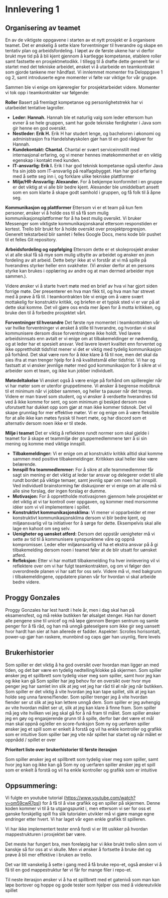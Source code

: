 # Innlevering 1

## Organisering av teamet

En av de viktigste oppgavene i starten av et nytt prosjekt er å organisere teamet. Det er ønskelig å sette klare forventninger til hverandre og skape en tentativ plan og arbeidsfordeling. I løpet av de første ukene har vi derfor brukt mye tid på å bli kjent gjennom å kartlegge kompetanse, etablere roller samt fastsette en prosjektmetodikk. I tillegg til å drøfte dette generelt før vi startet med det tekniske arbeidet, ønsket vi å utarbeide en teamkontrakt som gjorde tankene mer håndfast. Vi innlemmet momenter fra Deloppgave 1 og 2, samt introduserte egne momenter vi følte var viktige for vår gruppe. 

Sammen ble vi enige om kjøreregler for prosjektarbeidet videre. Momenter vi tok opp i teamkontrakter var følgende: 

**Roller**
Basert på fremlagt kompetanse og personlighetstrekk har vi utarbeidet tentative lagroller.
 
-	**Leder: Hannah.** Hannah ble et naturlig valg som leder ettersom hun evner å se hele gruppen, samt har gode tekniske ferdigheter i Java som gir henne en god oversikt.
-	**Nestleder: Erik H.** Erik H har studert lenge, og bacheloren i økonomi og administrasjon fra Handelshøyskolen gjør han til en god rådgiver for Hannah.
-	**Kundekontakt: Chantal.** Chantal er svært serviceinnstilt med internasjonal erfaring, og vi mener hennes imøtekommenhet er en viktig egenskap i kontakt med kunden.
-	**IT-ansvarlig: Erik I.** Erik I har god teknisk kompetanse også utenfor Java fra sin jobb som IT-ansvarlig på realfagsbygget. Han har god erfaring med å sette seg inn i, og forklare ulike tekniske plattformer
-	**Miljø/HR-Ansvarlig: Alexander.** For å bekjempe konformitet i en gruppe er det viktig at vi alle blir bedre kjent. Alexander ble umiddelbart ansett som en som klarte å skape godt samhold i gruppen, og få folk til å åpne seg. 

**Kommunikasjon og plattformer**
Ettersom vi er et team på kun fem personer, ønsker vi å holde oss til så få som mulig kommunikasjonsplattformer for å ha best mulig oversikt. Vi bruker Messenger som viktigste kommunikasjonskanal ettersom responstiden er kortest. Trello blir brukt for å holde oversikt over prosjektprogresjon. Generelt tekstarbeid blir samlet i felles Google Docs, mens kode blir pushet til et felles Git repository.

**Arbeidsfordeling og oppfølging**
Ettersom dette er et skoleprosjekt ønsker vi at alle skal få så mye som mulig utbytte av arbeidet og ønsker en jevn fordeling av alt arbeid. Dette betyr ikke at vi forstår at vi må spille på hverandres styrker heller enn svakheter. (Vi ønsker derfor at en persons styrke kan brukes i opplæring av andre og at man dermed arbeider mye sammen.).

Videre ønsker vi å starte hvert møte med en brief av hva vi har gjort siden forrige møte. Der presenterer en hva man fikk til, og hva man har strevet med å prøve å få til. I teamkontrakten ble vi enige om å være svært mottakelig for konstruktiv kritikk, og briefen er et typisk sted vi er var på at dette skal komme. Det vil gjøre oss enda mer åpen for å motta kritikken, og bruke den til å forbedre prosjektet vårt. 

**Forventninger til hverandre**
Det første nye momentet i teamkontrakten vår var hvilke forventninger vi ønsket å stille til hverandre, og hvordan vi skal kommunisere dersom disse forventningene ikke holdt. Ved lavere arbeidsinnsats enn avtalt er vi enige om at tilbakemeldinger er nødvendig, og at leder har et spesielt ansvar. Ved lavere levert kvalitet enn forventet og ikke opprettholdt tidsfrist mener vi det er viktig med tydelig kommunikasjon på forhånd. Det skal være rom for å ikke klare å få til noe, men det skal da sies ifra at man trenger hjelp for å nå kvalitetsmål eller tidsfrist. Vi har og fastsatt at vi ønsker jevnlige møter med god kommunikasjon for å sikre at vi arbeider som et team, og ikke kun jobber individuelt. 

**Møtedeltakelse**
Vi ønsket også å være enige på forhånd om spilleregler når vi har møter som er utenfor gruppetimene. Vi ønsker å begrense mobilbruk til et minimum når vi jobber sammen, og heller ta pauser når det trengs. Videre er man travel som student, og vi ønsker å verdsette hverandres tid ved å ikke komme for sent, og som minimum gi beskjed dersom noe uforutsett har dukket opp som gjør at man ikke kommer tidsnok. Det vil skape grunnlag for mer effektive møter. Vi er og enige om å være fleksible for at alle ikke kan møtes fysisk til hvert møte, og har discord som et alternativ dersom noen ikke er til stede.

**Miljø i teamet**
Det er viktig å reflektere rundt normer som skal gjelde i teamet for å skape et teammiljø der gruppemedlemmene tørr å si sin mening og komme med viktige innspill. 
- **Tilbakemeldinger:** Vi er enige om at konstruktiv kritikk alltid skal komme sammen med positive tilbakemeldinger. Kritikken skal heller ikke være belærende. 
- **Innspill fra teammedlemmer:** For å sikre at alle teammedlemmer får sagt sin mening er det viktig at leder tar ansvar og delegerer ordet til alle rundt bordet på viktige temaer, samt jevnlig spør om noen har innspill. Ved individuell brainstorming før diskusjoner er vi enige om at alle må si alle sine forslag, der ingen forslag er dumme. 
- **Motivasjon:** For å opprettholde motivasjonen gjennom hele prosjektet er det viktig at vi tar kontroll over oppgaven, og kommer med morsomme idéer som vi vil implementere i spillet. 
- **Konstruktivt kommunikasjonsklima:** Vi mener vi opparbeider et mer konstruktivt kommunikasjonsklima dersom vi blir bedre kjent, og miljøansvarlig vil ta initiativer for å sørge for dette. Eksempelvis skal alle lage en kahoot om seg selv. 
- **Uenigheter og uønsket atferd:** Dersom det oppstår uenigheter må vi sette av tid til å kommunisere synspunktene våre og oppnå kompromisser. Leder eller miljøansvarlig vil ha et ekstra ansvar på å gi tilbakemelding dersom noen i teamet føler at de blir utsatt for uønsket atferd. 
- **Refleksjon:** Etter vi har mottatt tilbakemelding fra hver innlevering vil vi reflektere over om vi har fulgt teamkontrakten, og om vi følger den overordnede planen vi har satt for oss selv. Videre må vi, med bakgrunn i tilbakemeldingene, oppdatere planen vår for hvordan vi skal arbeide bedre videre. 



## Proggy Gonzales

Proggy Gonzales har lest hardt i hele år, men i dag skal han på eksamensfest, og må rekke butikken før ølsalget stenger. Han har donert alle pengene sine til unicef og må løpe gjennom Bergen sentrum og samle penger for å få råd, og han må unngå gateselgere som ikke gir seg uansett hvor hardt han sier at han allerede er fadder. 
Aspekter:
Scrolles horisontalt, power-up gjør han raskere, munnbind og caps gjør han usynlig, flere levels


## Brukerhistorier

Som spiller er det viktig å ha god oversikt over hvordan man ligger an med tiden, og det bør være en tydelig nedtelling/klokke på skjermen.
Som spiller ønsker jeg et spillbrett som tydelig viser meg som spiller, samt hvor jeg kan og ikke kan gå
Som spiller har jeg behov for en oversikt over hvor mye penger jeg har samlet inn slik at jeg vet jeg har råd til øl når jeg når butikken.
Som spiller er det viktig å vite hvordan jeg kan tape spillet, slik at jeg kan holde seg unna farene/fiender.
Som spiller trenger jeg å vite hvordan fiender ser ut slik at jeg kan lettere unngå dem.
Som spiller er jeg avhengig av vite hvordan målet ser ut, slik at jeg kan klare å finne fram.
Som spiller må jeg vite hvilken vei jeg skal gå for å nå fram til målet.
Som spiller ønsker jeg en gøy og engasjerende grunn til å spille, derfor bør det være et mål man skal oppnå og/eller en score-funksjon
Som ny og uerfaren spiller ønsker jeg et spill som er enkelt å forstå og vil ha enkle kontroller og grafikk som er intuitive
Som spiller bør jeg vite når spillet har startet og når målet er oppnådd / spillet er over


**Prioritert liste over brukerhistorier til første iterasjon**

Som spiller ønsker jeg et spillbrett som tydelig viser meg som spiller, samt hvor jeg kan og ikke kan gå
Som ny og uerfaren spiller ønsker jeg et spill som er enkelt å forstå og vil ha enkle kontroller og grafikk som er intuitive



## Oppsummering:

Vi fulgte en youtube tutorial (https://www.youtube.com/watch?v=om59cwR7psI) for å få til å vise grafikk og en spiller på skjermen. 
Denne koden kommer vi til å ta utgangspunkt i, men ettersom vi ser for oss et ganske forskjellig spill fra slik tutorialen utvikler må vi gjøre mange egne endringer etter hvert. Vi har laget vår egen enkle grafikk til spilleren. 

Vi har ikke implementert tester ennå fordi vi er litt usikker på hvordan mappestrukturen i prosjektet bør være. 

Det meste har fungert bra, men foreløpig har vi ikke brukt trello sånn som vi kanskje så for oss at vi skulle. Men vi ønsker å fortsette å bruke det og prøve å bli mer effektive i bruken av trello.

Det var litt vanskelig å sette i gang med å få bruke repo-et, også ønsker vi å få til en god mappestruktur før vi får for mange filer i repo-et.

Til neste iterasjon ønsker vi å ha et spillbrett med et gatenivå som man kan løpe bortover og hoppe og gode tester som hjelper oss med å videreutvikle spillet

